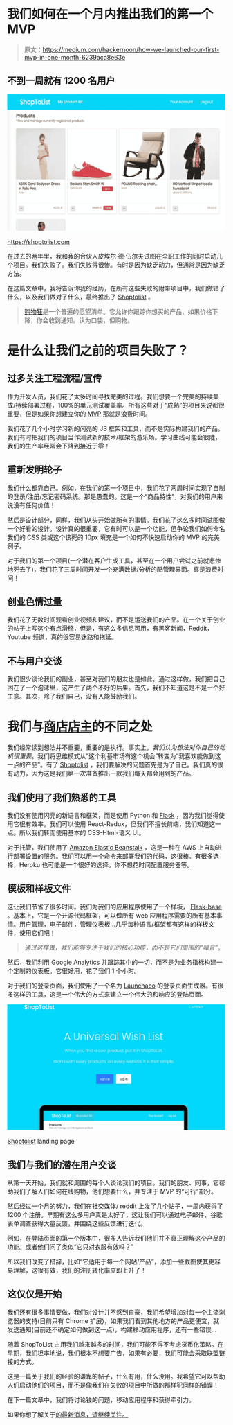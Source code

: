 # 我们如何在一个月内推出我们的第一个 MVP

> 原文：<https://medium.com/hackernoon/how-we-launched-our-first-mvp-in-one-month-6239aca8e63e>

## 不到一周就有 1200 名用户

![](img/d8489de612d00644a5ba905aef8defee.png)

https://shoptolist.com

在过去的两年里，我和我的合伙人皮埃尔·德·伍尔夫试图在全职工作的同时启动几个项目。我们失败了。我们失败得很惨。有时是因为缺乏动力，但通常是因为缺乏方法。

在这篇文章中，我将告诉你我的经历，在所有这些失败的附带项目中，我们做错了什么，以及我们做对了什么，最终推出了 [Shoptolist](https://shoptolist.com) 。

> [购物狂](https://shoptolist.com)是一个普遍的愿望清单。它允许你跟踪你想买的产品，如果价格下降，你会收到通知。认为口袋，但购物。

# 是什么让我们之前的项目失败了？

## 过多关注工程流程/宣传

作为开发人员，我们花了太多时间寻找完美的过程。我们想要一个完美的持续集成/持续部署过程，100%的单元测试覆盖率。所有这些对于“成熟”的项目来说都很重要，但是如果你想建立你的 [MVP](https://hackernoon.com/tagged/mvp) 那就是浪费时间。

我们花了几个小时学习新的闪亮的 JS 框架和工具，而不是实际构建我们的产品。我们有时把我们的项目当作测试新的技术/框架的游乐场。学习曲线可能会很陡，我们的生产率经常会下降到接近于零！

## 重新发明轮子

我们什么都靠自己。例如，在我们的第一个项目中，我们花了两周时间实现了自制的登录/注册/忘记密码系统。那是愚蠢的。这是一个“商品特性”，对我们的用户来说没有任何价值！

然后是设计部分，同样，我们从头开始做所有的事情。我们花了这么多时间试图做一个好看的设计。设计真的很重要，它有时可以是一个功能，但争论我们如何命名我们的 CSS 类或这个该死的 10px 填充是一个如何不快速启动你的 MVP 的完美例子。

对于我们的第一个项目(一个潜在客户生成工具，甚至在一个用户尝试之前就悲惨地死去了)，我们花了三周时间开发一个充满数据/分析的酷管理界面。真是浪费时间！

## 创业色情过量

我们花了无数时间观看创业视频和建议，而不是运送我们的产品。在一个关于创业的帖子上写这个有点滑稽，但是，有这么多信息可用，有黑客新闻，Reddit，Youtube 频道，真的很容易迷路和拖延。

## 不与用户交谈

我们很少谈论我们的副业，甚至对我们的朋友也是如此。通过这样做，我们把自己困在了一个泡沫里，这产生了两个不好的后果。首先，我们不知道这是不是一个好主意。其次，除了我们自己，没有人能鼓励我们。

# 我们与[商店店主](https://shoptolist.com)的不同之处

我们经常读到想法并不重要，重要的是执行。事实上，*我们认为想法对你自己的动机很重要*。我们将思维模式从“这个利基市场有这个机会”转变为“我喜欢能做到这一点的产品”。有了 [Shoptolist](https://hackernoon.com/tagged/shoptolist) ，我们要解决的问题首先是为了自己。我们真的很有动力，因为这是我们第一次准备推出一款我们每天都会用到的产品。

## 我们使用了我们熟悉的工具

我们没有使用闪亮的新语言和框架，而是使用 Python 和 [Flask](http://flask.pocoo.org/) ，因为我们觉得使用它很有效率。我们可以使用 React-Redux，但我们不擅长前端，我们知道这一点。所以我们转而使用基本的 CSS-Html-语义 UI。

对于托管，我们使用了 [Amazon Elastic Beanstalk](https://aws.amazon.com/fr/elasticbeanstalk/) ，这是一种在 AWS 上自动进行部署设置的服务。我们可以用一个命令来部署我们的代码，这很棒。有很多选择，Heroku 也可能是一个很好的选择。你不想花时间配置服务器等。

## 模板和样板文件

这让我们节省了很多时间。我们为我们的应用程序使用了一个样板， [Flask-base](https://github.com/hack4impact/flask-base) 。基本上，它是一个开源代码框架，可以做所有 web 应用程序需要的所有基本事情。用户管理，电子邮件，管理仪表板…几乎每种语言/框架都有这样的样板文件，使用它们吧！

> *通过这样做，我们能够专注于我们的核心功能，而不是它们周围的“噪音”*。

然后，我们利用 Google Analytics 并跟踪其中的一切，而不是为业务指标构建一个定制的仪表板。它很好用，花了我们 1 个小时。

对于我们的登录页面，我们使用了一个名为 [Launchaco](https://www.launchaco.com/) 的登录页面生成器。有很多这样的工具，这是一个伟大的方式来建立一个伟大的和响应的登陆页面。

![](img/17d8590cf1c6f0b6e2a77d022bb84b21.png)

[Shoptolist](https://shoptolist.com) landing page

## 我们与我们的潜在用户交谈

从第一天开始，我们就和周围的每个人谈论我们的项目。我们的朋友、同事，它帮助我们了解人们如何在线购物，他们想要什么，并专注于 MVP 的“可行”部分。

然后经过一个月的努力，我们在社交媒体/ reddit 上发了几个帖子，一周内获得了 1200 个注册。早期有这么多用户真是太好了，这让我们可以通过电子邮件、谷歌表单调查获得大量反馈，并围绕这些反馈进行迭代。

例如，在登陆页面的第一个版本中，很多人告诉我们他们并不真正理解这个产品的功能。或者他们问了类似“它只对衣服有效吗？”

所以我们改变了措辞，比如“它适用于每一个网站/产品”，添加一些截图使其更容易理解，这很有效，我们的注册转化率立即上升了！

## 这仅仅是开始

我们还有很多事情要做，我们对设计并不感到自豪，我们希望增加对每一个主流浏览器的支持(目前只有 Chrome 扩展)，如果我们看到其他地方的产品更便宜，就发送通知(目前还不确定如何做到这一点)，构建移动应用程序，还有一些错误…

随着 ShopToList 占用我们越来越多的时间，我们可能不得不考虑货币化策略。在早期，我们坦率地说，我们根本不想要广告，如果有必要，我们可能会采取联盟链接的方式。

这是一篇关于我们的经验的谦卑的帖子，什么有用，什么没用。我希望它可以帮助人们启动他们的项目，而不是像我们在失败的项目中所做的那样犯同样的错误！

在下一篇文章中，我们将讨论钱的问题，移动应用程序和获得牵引力。

如果你想了解关于[的最新消息，请继续关注。](https://shoptolist.com)